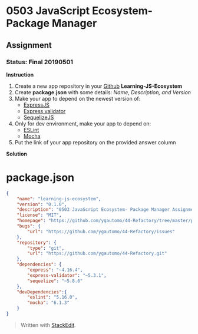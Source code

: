 # 0503 JavaScript Ecosystem- Package Manager
## Assignment
### Status: Final 20190501

**Instruction**

 1. Create a new app repository in your [Github](https://github.com/) **Learning-JS-Ecosystem**
 2. Create **package.json** with some details: *Name, Description, and Version*
 3. Make your app to depend on the newest version of:
	 - [ExpressJS](https://expressjs.com/)
	 - [Express validator](https://github.com/express-validator/express-validator)
	 - [SequelizeJS](http://docs.sequelizejs.com/)
 4. Only for dev environment, make your app to depend on:
	 - [ESLint](https://eslint.org/)
	 - [Mocha](https://mochajs.org/)
 5. Put the link of your app repository on the provided answer column

**Solution**
# package.json
```json
{
	"name": "learning-js-ecosystem",
	"version": "0.1.0",
	"description": "0503 JavaScript Ecosystem- Package Manager Assignment",
	"license": "MIT",
	"homepage": "https://github.com/ygautomo/44-Refactory/tree/master/prep",
	"bugs": {
		"url": "https://github.com/ygautomo/44-Refactory/issues" 
	},
	"repository": {
		"type": "git",
		"url": "https://github.com/ygautomo/44-Refactory.git"
	},
	"dependencies": {
		"express": "~4.16.4",
		"express-validator": "~5.3.1",
		"sequelize": "~5.8.6"
	},
	"devDependencies":{
		"eslint": "5.16.0",
		"mocha": "6.1.3"
	}
}
```

> Written with [StackEdit](https://stackedit.io/).